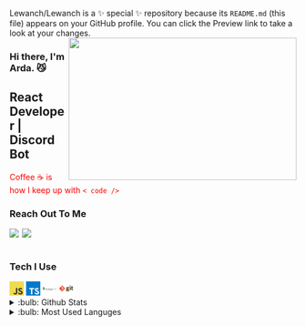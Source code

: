 
Lewanch/Lewanch is a ✨ special ✨ repository because its `README.md` (this file) appears on your GitHub profile.
You can click the Preview link to take a look at your changes.<img src="https://media.giphy.com/media/cLBAke8IJbxmEqGdrf/giphy.gif" align="right" width="400" height="250">

### Hi there, I'm Arda. :smirk_cat:

## React Developer | Discord Bot

<font color="red"> Coffee ☕ is how I keep up with `< code />`</font>

### Reach Out To Me

[<img width="22" src="https://unpkg.com/simple-icons@v6/icons/discord].svg" align="left" />][discord]
[<img width="22" src="https://unpkg.com/simple-icons@v6/icons/instagram].svg" align="left" />][instagram]

<br />
<br />

### Tech I Use

<img src="https://raw.githubusercontent.com/github/explore/80688e429a7d4ef2fca1e82350fe8e3517d3494d/topics/javascript/javascript.png" width="25" height="25">
<img src="https://raw.githubusercontent.com/github/explore/80688e429a7d4ef2fca1e82350fe8e3517d3494d/topics/typescript/typescript.png" width="25" height="25">
<img src="https://raw.githubusercontent.com/github/explore/80688e429a7d4ef2fca1e82350fe8e3517d3494d/topics/mongodb/mongodb.png" width="25" height="25">
<img src="https://raw.githubusercontent.com/github/explore/80688e429a7d4ef2fca1e82350fe8e3517d3494d/topics/git/git.png" width="25" height="25">

<br />

<details>
<summary>:bulb: Github Stats</summary>
<img src="https://github-readme-stats.vercel.app/api?username=Lewanch&theme=radical" >
</details>

<details>
<summary>:bulb: Most Used Languges</summary>
<img src="https://github-readme-stats.vercel.app/api/top-langs/?username=Lewanch&layout=compact" >
</details>

[discord]: https://discord.gg/249
[instagram]: https://www.instagram.com/ardakeskinn

